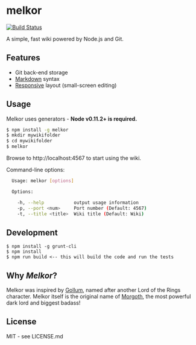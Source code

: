 # melkor

[![Build Status](https://secure.travis-ci.org/hiddentao/melkor.png)](http://travis-ci.org/hiddentao/melkor)

A simple, fast wiki powered by Node.js and Git.

## Features

* Git back-end storage
* [Markdown](https://github.com/evilstreak/markdown-js) syntax
* [Responsive](http://getbootstrap.com) layout (small-screen editing)

## Usage

Melkor uses generators - **Node v0.11.2+ is required.**

```bash
$ npm install -g melkor
$ mkdir mywikifolder
$ cd mywikifolder
$ melkor
```

Browse to http://localhost:4567 to start using the wiki.

Command-line options:

```bash
  Usage: melkor [options]

  Options:

    -h, --help           output usage information
    -p, --port <num>     Port number (Default: 4567)
    -t, --title <title>  Wiki title (Default: Wiki)
```

## Development

    $ npm install -g grunt-cli
    $ npm install
    $ npm run build <-- this will build the code and run the tests

## Why _Melkor_?

Melkor was inspired by [Gollum](https://github.com/github/gollum), named after
another Lord of the Rings character. Melkor itself is the original
name of [Morgoth](https://en.wikipedia.org/wiki/Morgoth), the most powerful
dark lord and biggest badass!

## License

MIT - see LICENSE.md

